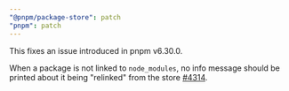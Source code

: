 ```yaml
---
"@pnpm/package-store": patch
"pnpm": patch
---
```


This fixes an issue introduced in pnpm v6.30.0.

When a package is not linked to `node_modules`, no info message should be printed about it being "relinked" from the store [#4314](https://github.com/pnpm/pnpm/issues/4314).
